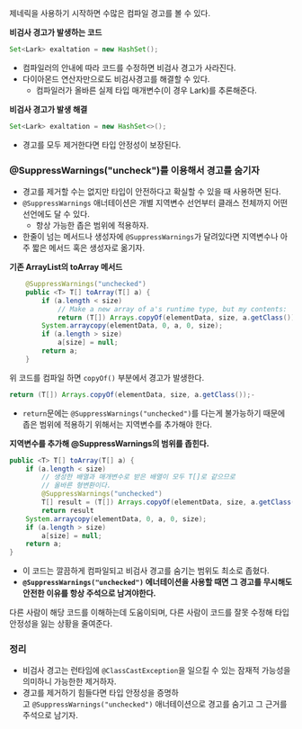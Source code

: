 제네릭을 사용하기 시작하면 수많은 컴파일 경고를 볼 수 있다.

**비검사 경고가 발생하는 코드**

```java
Set<Lark> exaltation = new HashSet();
```

- 컴파일러의 안내에 따라 코드를 수정하면 비검사 경고가 사라진다.
- 다이아몬드 연산자만으로도 비검사경고를 해결할 수 있다.
    - 컴파일러가 올바른 실제 타입 매개변수(이 경우 Lark)를 추론해준다.

**비검사 경고가 발생 해결**

```java
Set<Lark> exaltation = new HashSet<>();
```

- 경고를 모두 제거한다면 타입 안정성이 보장된다.

### **@SuppressWarnings("uncheck")를 이용해서 경고를 숨기자**

- 경고를 제거할 수는 없지만 타입이 안전하다고 확실할 수 있을 때 사용하면 된다.
- `@SuppressWarnings` 애너테이션은 개별 지역변수 선언부터 클래스 전체까지 어떤 선언에도 달 수 있다.
    - 항상 가능한 좁은 범위에 적용하자.
- 한줄이 넘는 메서드나 생성자에 `@SuppressWarnings`가 달려있다면 지역변수나 아주 짧은 메서드 혹은 생성자로 옮기자.

**기존 ArrayList의 toArray 메서드**

```java
    @SuppressWarnings("unchecked")
    public <T> T[] toArray(T[] a) {
        if (a.length < size)
            // Make a new array of a's runtime type, but my contents:
            return (T[]) Arrays.copyOf(elementData, size, a.getClass());
        System.arraycopy(elementData, 0, a, 0, size);
        if (a.length > size)
            a[size] = null;
        return a;
    }
```

위 코드를 컴파일 하면 `copyOf()` 부분에서 경고가 발생한다.

```java
return (T[]) Arrays.copyOf(elementData, size, a.getClass());- 
```

- `return`문에는 `@SuppressWarnings("unchecked")`를 다는게 불가능하기 때문에 좁은 범위에 적용하기 위해서는 지역변수를 추가해야 한다.

**지역변수를 추가해 @SuppressWarnings의 범위를 좁힌다.**

```java
public <T> T[] toArray(T[] a) {
    if (a.length < size)
        // 생성한 배열과 매개변수로 받은 배열이 모두 T[]로 같으므로
        // 올바른 형변환이다.
        @SuppressWarnings("unchecked") 
        T[] result = (T[]) Arrays.copyOf(elementData, size, a.getClass()); 
        return result
    System.arraycopy(elementData, 0, a, 0, size);
    if (a.length > size)
        a[size] = null;
    return a;
}
```

- 이 코드는 깔끔하게 컴파일되고 비검사 경고를 숨기는 범위도 최소로 좁혔다.
- **`@SuppressWarnings("unchecked")` 에너테이션을 사용할 때면 그 경고를 무시해도 안전한 이유를 항상 주석으로 남겨야한다.**

다른 사람이 해당 코드를 이해하는데 도움이되며, 다른 사람이 코드를 잘못 수정해 타입 안정성을 잃는 상황을 줄여준다.

### 정리

- 비검사 경고는 런타임에 `@ClassCastException`을 일으킬 수 있는 잠재적 가능성을 의미하니 가능한한 제거하자.
- 경고를 제거하기 힘들다면 타입 안정성을 증명하고 `@SuppressWarnings("unchecked")` 애너테이션으로 경고를 숨기고 그 근거를 주석으로 남기자.
